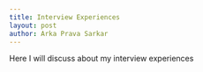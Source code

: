 ```yaml
---
title: Interview Experiences
layout: post
author: Arka Prava Sarkar
---
```


Here I will discuss about my interview experiences
